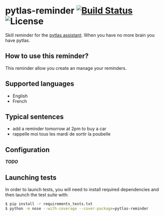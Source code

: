 pytlas-reminder [![Build Status](https://travis-ci.org/atlassistant/pytlas-reminder.svg?branch=master)](https://travis-ci.org/atlassistant/pytlas-reminder) ![License]( https://img.shields.io/badge/License-GPL%20v3-blue.svg)
===

Skill reminder for the [pytlas assistant](https://github.com/atlassistant/pytlas). When you have no more brain you have pytlas.


## How to use this reminder?

This reminder allow you create an manage your reminders.

## Supported languages

- English
- French

## Typical sentences

- add a reminder tomorrow at 2pm to buy a car
- rappelle moi tous les mardi de sortir la poubelle
## Configuration


***TODO***

## Launching tests

In order to launch tests, you will need to install required dependencies and then launch the test suite with:

```bash
$ pip install -r requirements_tests.txt
$ python -m nose --with-coverage --cover-package=pytlas-reminder
```
